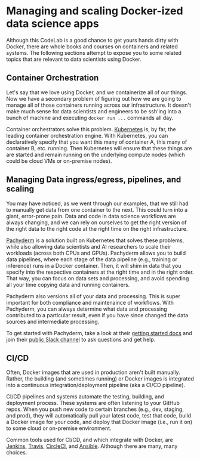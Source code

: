 # Managing and scaling Docker-ized data science apps

Although this CodeLab is a good chance to get yours hands dirty with Docker, there are whole books and courses on containers and related systems. The following sections attempt to expose you to some related topics that are relevant to data scientists using Docker.  

## Container Orchestration

Let's say that we love using Docker, and we containerize all of our things. Now we have a secondary problem of figuring out how we are going to manage all of those containers running across our infrastructure. It doesn't make much sense for data scientists and engineers to be ssh'ing into a bunch of machine and executing `docker run ...` commands all day.

Container orchestrators solve this problem. [Kubernetes](https://kubernetes.io/) is, by far, the leading container orchestration engine. With Kubernetes, you can declaratively specify that you want this many of container A, this many of container B, etc. running. Then Kubernetes will ensure that these things are are started and remain running on the underlying compute nodes (which could be cloud VMs or on-premise nodes).

## Managing Data ingress/egress, pipelines, and scaling

You may have noticed, as we went through our examples, that we still had to manually get data from one container to the next. This could turn into a giant, error-prone pain. Data and code in data science workflows are always changing, and we can rely on ourselves to get the right version of the right data to the right code at the right time on the right infrastructure.

[Pachyderm](http://pachyderm.io/) is a solution built on Kubernetes that solves these problems, while also allowing data scientists and AI researchers to scale their workloads (across both CPUs and GPUs). Pachyderm allows you to build data pipelines, where each stage of the data pipeline (e.g., training or inference) runs in a Docker container. Then, it will shim in data that you specify into the respective containers at the right time and in the right order. That way, you can focus on data sets and processing, and avoid spending all your time copying data and running containers. 

Pachyderm also versions all of your data and processing. This is super important for both compliance and maintenaince of workflows. With Pachyderm, you can always determine what data and processing contributed to a particular result, even if you have since changed the data sources and intermediate processing.

To get started with Pachyderm, take a look at their [getting started docs](http://pachyderm.readthedocs.io/en/latest/getting_started/getting_started.html) and join their [public Slack channel](http://slack.pachyderm.io/) to ask questions and get help.

## CI/CD

Often, Docker images that are used in production aren't built manually. Rather, the building (and sometimes running) or Docker images is integrated into a continuous integration/deployment pipeline (aka a CI/CD pipeline). 

CI/CD pipelines and systems automate the testing, building, and deployment process. These systems are often listening to your GitHub repos. When you push new code to certain branches (e.g., dev, staging, and prod), they will automatically pull your latest code, test that code, build a Docker image for your code, and deploy that Docker image (i.e., run it on) to some cloud or on-premise environment. 

Common tools used for CI/CD, and which integrate with Docker, are [Jenkins](https://jenkins.io/), [Travis](https://travis-ci.org/), [CircleCI](https://circleci.com/), and [Ansible](https://www.ansible.com/). Although there are many, many choices.

